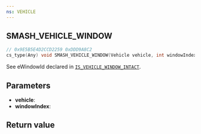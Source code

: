 ```yaml
---
ns: VEHICLE
---
```

## SMASH_VEHICLE_WINDOW

```c
// 0x9E5B5E4D2CCD2259 0xDDD9A8C2
cs_type(Any) void SMASH_VEHICLE_WINDOW(Vehicle vehicle, int windowIndex);
```

See eWindowId declared in [`IS_VEHICLE_WINDOW_INTACT`](#_0x46E571A0E20D01F1).

## Parameters
* **vehicle**: 
* **windowIndex**: 

## Return value
